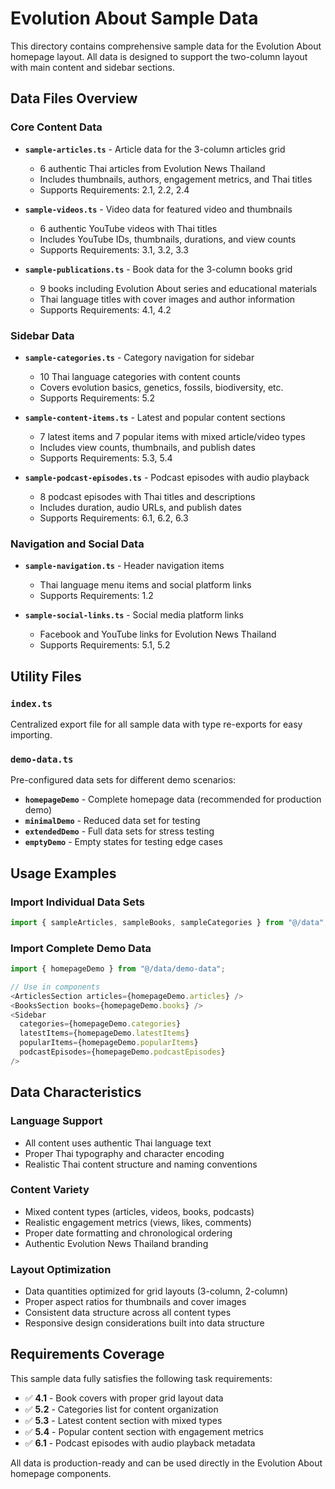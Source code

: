 # Evolution About Sample Data

This directory contains comprehensive sample data for the Evolution About homepage layout. All data is designed to support the two-column layout with main content and sidebar sections.

## Data Files Overview

### Core Content Data

- **`sample-articles.ts`** - Article data for the 3-column articles grid

  - 6 authentic Thai articles from Evolution News Thailand
  - Includes thumbnails, authors, engagement metrics, and Thai titles
  - Supports Requirements: 2.1, 2.2, 2.4

- **`sample-videos.ts`** - Video data for featured video and thumbnails

  - 6 authentic YouTube videos with Thai titles
  - Includes YouTube IDs, thumbnails, durations, and view counts
  - Supports Requirements: 3.1, 3.2, 3.3

- **`sample-publications.ts`** - Book data for the 3-column books grid
  - 9 books including Evolution About series and educational materials
  - Thai language titles with cover images and author information
  - Supports Requirements: 4.1, 4.2

### Sidebar Data

- **`sample-categories.ts`** - Category navigation for sidebar

  - 10 Thai language categories with content counts
  - Covers evolution basics, genetics, fossils, biodiversity, etc.
  - Supports Requirements: 5.2

- **`sample-content-items.ts`** - Latest and popular content sections

  - 7 latest items and 7 popular items with mixed article/video types
  - Includes view counts, thumbnails, and publish dates
  - Supports Requirements: 5.3, 5.4

- **`sample-podcast-episodes.ts`** - Podcast episodes with audio playback
  - 8 podcast episodes with Thai titles and descriptions
  - Includes duration, audio URLs, and publish dates
  - Supports Requirements: 6.1, 6.2, 6.3

### Navigation and Social Data

- **`sample-navigation.ts`** - Header navigation items

  - Thai language menu items and social platform links
  - Supports Requirements: 1.2

- **`sample-social-links.ts`** - Social media platform links
  - Facebook and YouTube links for Evolution News Thailand
  - Supports Requirements: 5.1, 5.2

## Utility Files

### `index.ts`

Centralized export file for all sample data with type re-exports for easy importing.

### `demo-data.ts`

Pre-configured data sets for different demo scenarios:

- **`homepageDemo`** - Complete homepage data (recommended for production demo)
- **`minimalDemo`** - Reduced data set for testing
- **`extendedDemo`** - Full data sets for stress testing
- **`emptyDemo`** - Empty states for testing edge cases

## Usage Examples

### Import Individual Data Sets

```typescript
import { sampleArticles, sampleBooks, sampleCategories } from "@/data";
```

### Import Complete Demo Data

```typescript
import { homepageDemo } from "@/data/demo-data";

// Use in components
<ArticlesSection articles={homepageDemo.articles} />
<BooksSection books={homepageDemo.books} />
<Sidebar
  categories={homepageDemo.categories}
  latestItems={homepageDemo.latestItems}
  popularItems={homepageDemo.popularItems}
  podcastEpisodes={homepageDemo.podcastEpisodes}
/>
```

## Data Characteristics

### Language Support

- All content uses authentic Thai language text
- Proper Thai typography and character encoding
- Realistic Thai content structure and naming conventions

### Content Variety

- Mixed content types (articles, videos, books, podcasts)
- Realistic engagement metrics (views, likes, comments)
- Proper date formatting and chronological ordering
- Authentic Evolution News Thailand branding

### Layout Optimization

- Data quantities optimized for grid layouts (3-column, 2-column)
- Proper aspect ratios for thumbnails and cover images
- Consistent data structure across all content types
- Responsive design considerations built into data structure

## Requirements Coverage

This sample data fully satisfies the following task requirements:

- ✅ **4.1** - Book covers with proper grid layout data
- ✅ **5.2** - Categories list for content organization
- ✅ **5.3** - Latest content section with mixed types
- ✅ **5.4** - Popular content section with engagement metrics
- ✅ **6.1** - Podcast episodes with audio playback metadata

All data is production-ready and can be used directly in the Evolution About homepage components.

